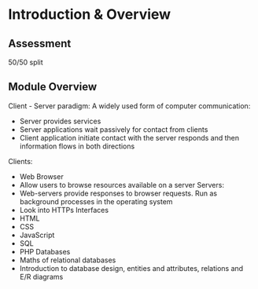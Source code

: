 # Introduction & Overview
## Assessment
50/50 split
## Module Overview
Client - Server paradigm: A widely used form of computer communication:
- Server provides services
- Server applications wait passively for contact from clients
- Client application initiate contact with the server responds and then information flows in both directions

Clients:
- Web Browser
- Allow users to browse resources available on a server
Servers:
- Web-servers provide responses to browser requests. Run as background processes in the operating system
- Look into HTTPs
Interfaces
- HTML
- CSS
- JavaScript
- SQL
- PHP
Databases
- Maths of relational databases
- Introduction to database design, entities and attributes, relations and E/R diagrams

